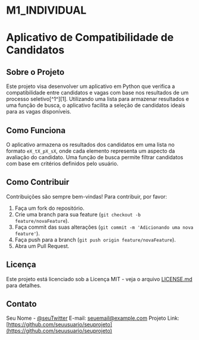 # M1_INDIVIDUAL
# Aplicativo de Compatibilidade de Candidatos

## Sobre o Projeto
Este projeto visa desenvolver um aplicativo em Python que verifica a compatibilidade entre candidatos e vagas com base nos resultados de um processo seletivo[^1^][1]. Utilizando uma lista para armazenar resultados e uma função de busca, o aplicativo facilita a seleção de candidatos ideais para as vagas disponíveis.

## Como Funciona
O aplicativo armazena os resultados dos candidatos em uma lista no formato `eX_tX_pX_sX`, onde cada elemento representa um aspecto da avaliação do candidato. Uma função de busca permite filtrar candidatos com base em critérios definidos pelo usuário.

## Como Contribuir
Contribuições são sempre bem-vindas! Para contribuir, por favor:
1. Faça um fork do repositório.
2. Crie uma branch para sua feature (`git checkout -b feature/novaFeature`).
3. Faça commit das suas alterações (`git commit -m 'Adicionando uma nova feature'`).
4. Faça push para a branch (`git push origin feature/novaFeature`).
5. Abra um Pull Request.

## Licença
Este projeto está licenciado sob a Licença MIT - veja o arquivo [LICENSE.md](LICENSE.md) para detalhes.

## Contato
Seu Nome - [@seuTwitter](https://twitter.com/seuTwitter)
E-mail: seuemail@example.com
Projeto Link: [https://github.com/seuusuario/seuprojeto](https://github.com/seuusuario/seuprojeto)
